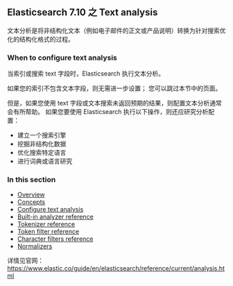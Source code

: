 ## Elasticsearch 7.10 之 Text analysis

文本分析是将非结构化文本（例如电子邮件的正文或产品说明）转换为针对搜索优化的结构化格式的过程。

### When to configure text analysis

当索引或搜索 text 字段时，Elasticsearch 执行文本分析。

如果您的索引不包含文本字段，则无需进一步设置； 您可以跳过本节中的页面。

但是，如果您使用 text 字段或文本搜索未返回预期的结果，则配置文本分析通常会有所帮助。 如果您要使用 Elasticsearch 执行以下操作，则还应研究分析配置：

* 建立一个搜索引擎
* 挖掘非结构化数据
* 优化搜索特定语言
* 进行词典或语言研究

### In this section

* [Overview](https://www.elastic.co/guide/en/elasticsearch/reference/current/analysis-overview.html)
* [Concepts](https://www.elastic.co/guide/en/elasticsearch/reference/current/analysis-concepts.html)
* [Configure text analysis](https://www.elastic.co/guide/en/elasticsearch/reference/current/configure-text-analysis.html)
* [Built-in analyzer reference](https://www.elastic.co/guide/en/elasticsearch/reference/current/analysis-analyzers.html)
* [Tokenizer reference](https://www.elastic.co/guide/en/elasticsearch/reference/current/analysis-tokenizers.html)
* [Token filter reference](https://www.elastic.co/guide/en/elasticsearch/reference/current/analysis-tokenfilters.html)
* [Character filters reference](https://www.elastic.co/guide/en/elasticsearch/reference/current/analysis-charfilters.html)
* [Normalizers](https://www.elastic.co/guide/en/elasticsearch/reference/current/analysis-normalizers.html)

详情见官网：https://www.elastic.co/guide/en/elasticsearch/reference/current/analysis.html
